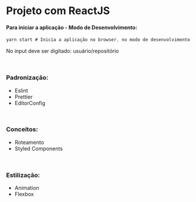 # Projeto com ReactJS


#### Para iniciar a aplicação - Modo de Desenvolvimento:
```js
yarn start # Inicia a aplicação no browser, no modo de desenvolvimento
```
<p>No input deve ser digitado: usuário/repositório</p>
<br/>
<h3>Padronização:</h3>
<ul>
  <li>Eslint</li>
  <li>Prettier</li>
  <li>EditorConfig</li>
</ul>
<br/>
<h3>Conceitos:</h3>
<ul>
  <li>Roteamento</li>
  <li>Styled Components</li>
</ul>
<br/>
<h3>Estilização:</h3>
<ul>
  <li>Animation</li>
  <li>Flexbox</li>
</ul>
  
